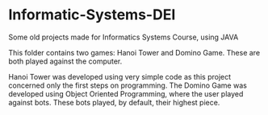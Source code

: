 # Informatic-Systems-DEI
Some old projects made for Informatics Systems Course, using JAVA

This folder contains two games: Hanoi Tower and Domino Game. 
These are both played against the computer.

Hanoi Tower was developed using very simple code as this project concerned only the first steps on programming.
The Domino Game was developed using Object Oriented Programming, where the user played against bots. These bots played, by default, their highest piece.
